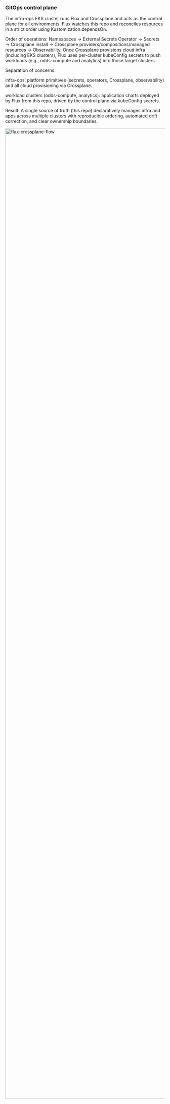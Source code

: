 ### GitOps control plane

The infra-ops EKS cluster runs Flux and Crossplane and acts as the control plane for all environments. Flux watches this repo and reconciles resources in a strict order using Kustomization.dependsOn.

Order of operations: Namespaces → External Secrets Operator → Secrets → Crossplane install → Crossplane providers/compositions/managed resources → Observability. Once Crossplane provisions cloud infra (including EKS clusters), Flux uses per-cluster kubeConfig secrets to push workloads (e.g., odds-compute and analytics) into those target clusters.

Separation of concerns:

infra-ops: platform primitives (secrets, operators, Crossplane, observability) and all cloud provisioning via Crossplane.

workload clusters (odds-compute, analytics): application charts deployed by Flux from this repo, driven by the control plane via kubeConfig secrets.

Result: A single source of truth (this repo) declaratively manages infra and apps across multiple clusters with reproducible ordering, automated drift correction, and clear ownership boundaries.

<img width="3840" height="3069" alt="flux-crossplane-flow" src="https://github.com/user-attachments/assets/1e46702e-a8c2-4457-8c23-3ef1c0478ff8" />
